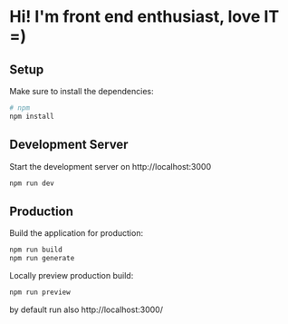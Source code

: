 # Hi! I'm front end enthusiast, love IT =)

## Setup

Make sure to install the dependencies:

```bash
# npm
npm install
```

## Development Server

Start the development server on http://localhost:3000

```bash
npm run dev
```

## Production

Build the application for production:

```bash
npm run build
npm run generate
```

Locally preview production build:

```bash
npm run preview
```
by default run also http://localhost:3000/

